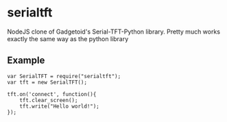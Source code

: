 serialtft
=========

NodeJS clone of Gadgetoid's Serial-TFT-Python library. Pretty much works exactly the same way as the python library

Example
----

```
var SerialTFT = require("serialtft");
var tft = new SerialTFT();

tft.on('connect', function(){
    tft.clear_screen();
    tft.write("Hello world!");
});
```
